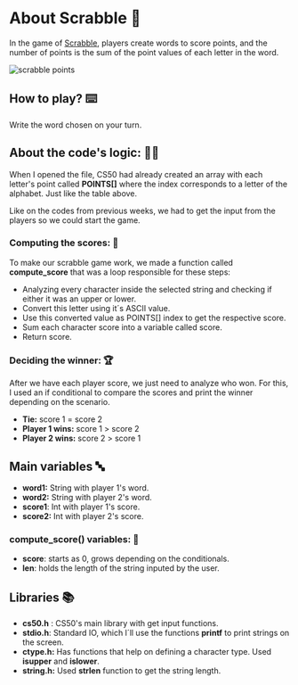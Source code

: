 # About Scrabble :bookmark_tabs:

In the game of [Scrabble](https://scrabble.hasbro.com/en-us/rules), players create words to score points, and the number of points is the sum of the point values of each letter in the word.

![scrabble points](https://i.imgur.com/wgSiBeG.png)

## How to play? :keyboard:

Write the word chosen on your turn.

## About the code's logic: :woman_technologist:

When I opened the file, CS50 had already created an array with each letter's point called **POINTS[]** where the index corresponds to a letter of the alphabet. Just like the table above.

Like on the codes from previous weeks, we had to get the input from the players so we could start the game.

### Computing the scores: :100:

To make our scrabble game work, we made a function called **compute_score** that was  a loop responsible for these steps:

- Analyzing every character inside the selected string and checking if either it was an upper or lower.
- Convert this letter using it´s ASCII value.
- Use this converted value as POINTS[] index to get the respective score.
- Sum each character score into a variable called score.
- Return score.

### Deciding the winner: :trophy:

After we have each player score, we just need to analyze who won. For this, I used an if conditional to compare the scores and print the winner depending on the scenario.

- **Tie:** score 1 = score 2
- **Player 1 wins:** score 1 > score 2
- **Player 2 wins:** score 2 > score 1

## Main variables :abc:

- **word1:** String with player 1's word.
- **word2:** String with player 2's word.
- **score1**: Int with player 1's score.
- **score2:** Int with player 2's score.

### compute_score() variables: :abcd:

- **score**: starts as 0, grows depending on the conditionals.
- **len**: holds the length of the string inputed by the user.

## Libraries :books:

- **cs50.h** : CS50's main library with get input functions.
- **stdio.h**: Standard IO, which I´ll use the functions **printf** to print  strings on the screen.
- **ctype.h:** Has functions that help on defining a character type. Used **isupper** and **islower**.
- **string.h:** Used **strlen** function to get the string length.

